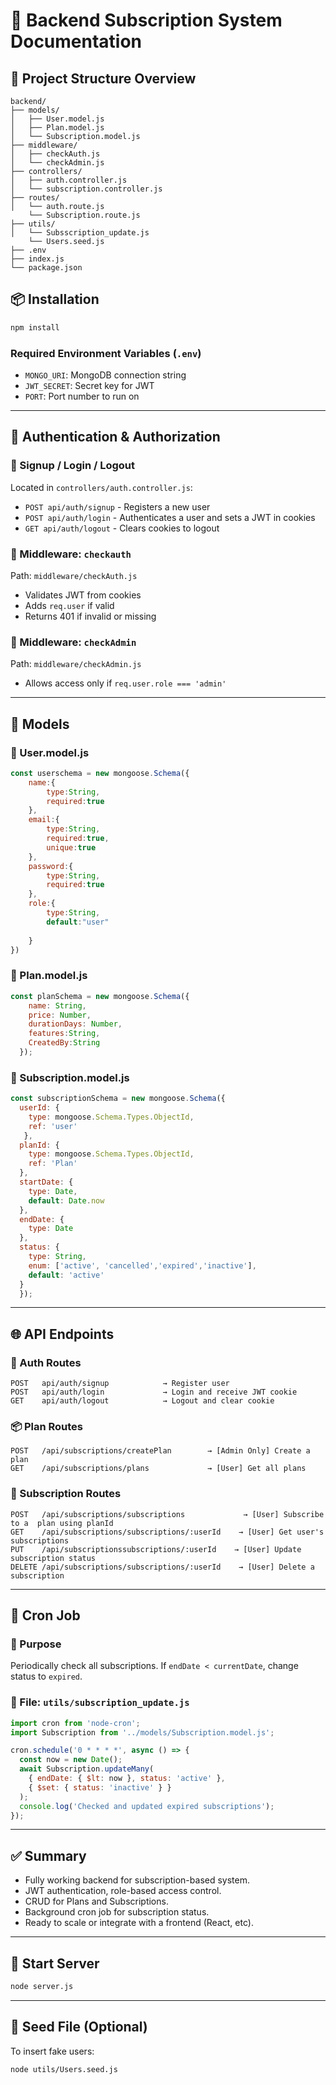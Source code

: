 # 📘 Backend Subscription System Documentation

## 📁 Project Structure Overview

```
backend/
├── models/
│   ├── User.model.js
│   ├── Plan.model.js
│   └── Subscription.model.js
├── middleware/
│   ├── checkAuth.js
│   └── checkAdmin.js
├── controllers/
│   ├── auth.controller.js
│   └── subscription.controller.js
├── routes/
│   └── auth.route.js
    └── Subscription.route.js
├── utils/
│   └── Subsscription_update.js
    └── Users.seed.js
├── .env
├── index.js
└── package.json
```

## 📦 Installation

```bash
npm install
```

### Required Environment Variables (`.env`)

* `MONGO_URI`: MongoDB connection string
* `JWT_SECRET`: Secret key for JWT
* `PORT`: Port number to run on 

---

## 🔐 Authentication & Authorization

### 🔹 Signup / Login / Logout

Located in `controllers/auth.controller.js`:

* `POST api/auth/signup` - Registers a new user
* `POST api/auth/login` - Authenticates a user and sets a JWT in cookies
* `GET api/auth/logout` - Clears cookies to logout

### 🔹 Middleware: `checkauth`

Path: `middleware/checkAuth.js`

* Validates JWT from cookies
* Adds `req.user` if valid
* Returns 401 if invalid or missing

### 🔹 Middleware: `checkAdmin`

Path: `middleware/checkAdmin.js`

* Allows access only if `req.user.role === 'admin'`

---

## 📁 Models

### 🔸 User.model.js

```js
const userschema = new mongoose.Schema({
    name:{
        type:String,
        required:true
    },
    email:{
        type:String,
        required:true,
        unique:true
    },
    password:{
        type:String,
        required:true
    },
    role:{
        type:String,
        default:"user"
        
    }
})
```

### 🔸 Plan.model.js

```js
const planSchema = new mongoose.Schema({
    name: String,
    price: Number,
    durationDays: Number,
    features:String,
    CreatedBy:String
  });
```

### 🔸 Subscription.model.js

```js
const subscriptionSchema = new mongoose.Schema({
  userId: { 
    type: mongoose.Schema.Types.ObjectId,
    ref: 'user'
   },
  planId: { 
    type: mongoose.Schema.Types.ObjectId, 
    ref: 'Plan' 
  },
  startDate: { 
    type: Date, 
    default: Date.now 
  },
  endDate: { 
    type: Date 
  },
  status: { 
    type: String, 
    enum: ['active', 'cancelled','expired','inactive'], 
    default: 'active' 
  }
  });
```

---

## 🌐 API Endpoints

### 🔐 Auth Routes

```http
POST   api/auth/signup            → Register user
POST   api/auth/login             → Login and receive JWT cookie
GET    api/auth/logout            → Logout and clear cookie
```

### 📦 Plan Routes

```http
POST   /api/subscriptions/createPlan        → [Admin Only] Create a plan
GET    /api/subscriptions/plans             → [User] Get all plans
```

### 🧾 Subscription Routes

```http
POST   /api/subscriptions/subscriptions             → [User] Subscribe to a  plan using planId
GET    /api/subscriptions/subscriptions/:userId    → [User] Get user's subscriptions
PUT    /api/subscriptionssubscriptions/:userId    → [User] Update subscription status
DELETE /api/subscriptions/subscriptions/:userId    → [User] Delete a subscription
```

---

## 🔄 Cron Job

### 🔹 Purpose

Periodically check all subscriptions. If `endDate < currentDate`, change status to `expired`.

### 🔹 File: `utils/subscription_update.js`

```js
import cron from 'node-cron';
import Subscription from '../models/Subscription.model.js';

cron.schedule('0 * * * *', async () => { 
  const now = new Date();
  await Subscription.updateMany(
    { endDate: { $lt: now }, status: 'active' },
    { $set: { status: 'inactive' } }
  );
  console.log('Checked and updated expired subscriptions');
});
```

---

## ✅ Summary

* Fully working backend for subscription-based system.
* JWT authentication, role-based access control.
* CRUD for Plans and Subscriptions.
* Background cron job for subscription status.
* Ready to scale or integrate with a frontend (React, etc).

---

## 🚀 Start Server

```bash
node server.js
```

---

## 🧪 Seed File (Optional)

To insert fake users:

```bash
node utils/Users.seed.js
```

